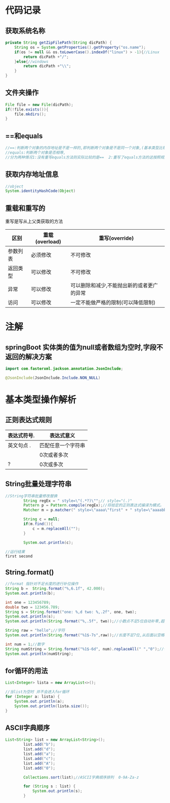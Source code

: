 # 代码记录



##  获取系统名称

```java
private String getZipFilePath(String dicPath) {
    String os = System.getProperties().getProperty("os.name");
    if(os != null && os.toLowerCase().indexOf("linux") > -1){//Linux
        return dicPath +"/";
    }else{//windows
        return dicPath +"\\";
    }
}
```



## 文件夹操作

```java
File file = new File(dicPath);
if(!file.exists()){
    file.mkdirs();
}
```



## ==和equals

```java
//==:判断两个对象的内存地址是不是一样的,即判断两个对象是不是同一个对象,(基本类型比较的是值,引用类型比较的是内存地址)
//equals:判断两个对象是否相等,
//分为两种情况1:没有重写equals方法则实际比较的是==  2:重写了equals方法的这按照规则比较内容信息

```



## 获取内存地址信息

```java
//object
System.identityHashCode(Object)
```

## 重载和重写的

[参考资料]:https://www.runoob.com/java/java-override-overload.html

重写是写从上父类获取的方法

| 区别     | 重载(overload) | 重写(override)                            |
| -------- | -------------- | ----------------------------------------- |
| 参数列表 | 必须修改       | 不可修改                                  |
| 返回类型 | 可以修改       | 不可修改                                  |
| 异常     | 可以修改       | 可以删除和减少,不能抛出新的或者更广的异常 |
| 访问     | 可以修改       | 一定不能做严格的限制(可以降低限制)        |







# 注解

## springBoot 实体类的值为null或者数组为空时,字段不返回的解决方案

```java
import com.fasterxml.jackson.annotation.JsonInclude;

@JsonInclude(JsonInclude.Include.NON_NULL)

```























# 基本类型操作解析

[正则表达式参考资料]: https://blog.csdn.net/weixin_43860260/article/details/91417485

## 正则表达式规则

| 表达式符号. | 表达式意义         |
| ----------- | ------------------ |
| 英文句点 .  | 匹配任意一个字符串 |
|             | 0次或者多次        |
| ?           | 0次或多次          |





## String批量处理字符串

``` java
//String字符串批量修改替换
		String regEx = " style=\"(.*?)\"";// style="(.)"
        Pattern p = Pattern.compile(regEx);//将给定的正则表达式编译为模式。
        Matcher m = p.matcher(" style=\"aaaa\"first" + " style=\"aaaabbbbbbbbbbbb\" second");

        String c = null;
        if(m.find()){
            c = m.replaceAll("");
        }

        System.out.println(c);

//运行结果
first second
```



## String.format()

[参考资料]:https://segmentfault.com/a/1190000019350486

```java
//format 指针对不足长度的进行补位操作
String b =  String.format("%,6.1f", 42.000);
System.out.println(b);

int one = 123456789;
double two = 123456.789;
String s = String.format("one: %,d two: %,.2f", one, two);
System.out.println(s);
System.out.println(String.format("%,.5f", two));//小数点不足5位自动补零,超过的位数已四色五入的方式进行截取

String raw = "hello";//字符
System.out.println(String.format("%1$-7s",raw));//长度不足7位,从后面以空格补位,

int num = 1;//数字
String numString = String.format("%1$-6d", num).replaceAll(" ","0");//长度不足6位,从后面以空格补位
System.out.println(numString);
```





## for循环的用法

```java
List<Integer> lista = new ArrayList<>();

//当list为空时 并不会进入for循环
for (Integer a: lista) {
    System.out.println(a);
    System.out.println(lista.size());
}
```



## ASCII字典顺序

```java
List<String> list = new ArrayList<String>();
        list.add("b");
        list.add("d");
        list.add("a");
        list.add("c");
        list.add("A");
        list.add("0");

        Collections.sort(list);//ASCII字典顺序排列  0-9A-Za-z

        for (String s : list) {
            System.out.println(s);
        }
```

